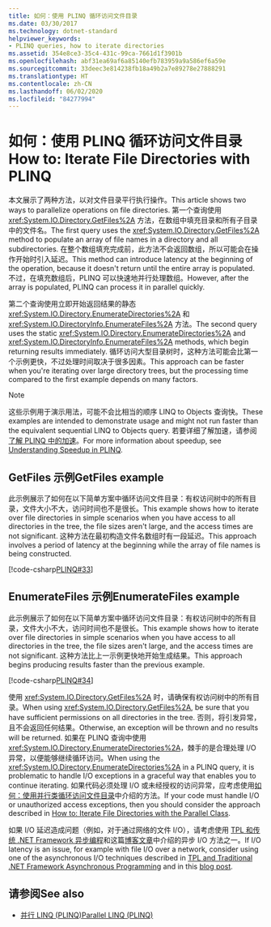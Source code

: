 ```yaml
---
title: 如何：使用 PLINQ 循环访问文件目录
ms.date: 03/30/2017
ms.technology: dotnet-standard
helpviewer_keywords:
- PLINQ queries, how to iterate directories
ms.assetid: 354e8ce3-35c4-431c-99ca-7661d1f3901b
ms.openlocfilehash: abf31ea69af6a85140efb783959a9a586ef6a59e
ms.sourcegitcommit: 33deec3e814238fb18a49b2a7e89278e27888291
ms.translationtype: HT
ms.contentlocale: zh-CN
ms.lasthandoff: 06/02/2020
ms.locfileid: "84277994"
---
```

# <a name="how-to-iterate-file-directories-with-plinq"></a><span data-ttu-id="d2e26-102">如何：使用 PLINQ 循环访问文件目录</span><span class="sxs-lookup"><span data-stu-id="d2e26-102">How to: Iterate File Directories with PLINQ</span></span>

<span data-ttu-id="d2e26-103">本文展示了两种方法，以对文件目录平行执行操作。</span><span class="sxs-lookup"><span data-stu-id="d2e26-103">This article shows two ways to parallelize operations on file directories.</span></span> <span data-ttu-id="d2e26-104">第一个查询使用 <xref:System.IO.Directory.GetFiles%2A> 方法，在数组中填充目录和所有子目录中的文件名。</span><span class="sxs-lookup"><span data-stu-id="d2e26-104">The first query uses the <xref:System.IO.Directory.GetFiles%2A> method to populate an array of file names in a directory and all subdirectories.</span></span> <span data-ttu-id="d2e26-105">在整个数组填充完成前，此方法不会返回数组，所以可能会在操作开始时引入延迟。</span><span class="sxs-lookup"><span data-stu-id="d2e26-105">This method can introduce latency at the beginning of the operation, because it doesn't return until the entire array is populated.</span></span> <span data-ttu-id="d2e26-106">不过，在填充数组后，PLINQ 可以快速地并行处理数组。</span><span class="sxs-lookup"><span data-stu-id="d2e26-106">However, after the array is populated, PLINQ can process it in parallel quickly.</span></span>  
  
<span data-ttu-id="d2e26-107">第二个查询使用立即开始返回结果的静态 <xref:System.IO.Directory.EnumerateDirectories%2A> 和 <xref:System.IO.DirectoryInfo.EnumerateFiles%2A> 方法。</span><span class="sxs-lookup"><span data-stu-id="d2e26-107">The second query uses the static <xref:System.IO.Directory.EnumerateDirectories%2A> and <xref:System.IO.DirectoryInfo.EnumerateFiles%2A> methods, which begin returning results immediately.</span></span> <span data-ttu-id="d2e26-108">循环访问大型目录树时，这种方法可能会比第一个示例更快，不过处理时间取决于很多因素。</span><span class="sxs-lookup"><span data-stu-id="d2e26-108">This approach can be faster when you're iterating over large directory trees, but the processing time compared to the first example depends on many factors.</span></span>  
  
> [!NOTE]
> <span data-ttu-id="d2e26-109">这些示例用于演示用法，可能不会比相当的顺序 LINQ to Objects 查询快。</span><span class="sxs-lookup"><span data-stu-id="d2e26-109">These examples are intended to demonstrate usage and might not run faster than the equivalent sequential LINQ to Objects query.</span></span> <span data-ttu-id="d2e26-110">若要详细了解加速，请参阅[了解 PLINQ 中的加速](understanding-speedup-in-plinq.md)。</span><span class="sxs-lookup"><span data-stu-id="d2e26-110">For more information about speedup, see [Understanding Speedup in PLINQ](understanding-speedup-in-plinq.md).</span></span>  
  
## <a name="getfiles-example"></a><span data-ttu-id="d2e26-111">GetFiles 示例</span><span class="sxs-lookup"><span data-stu-id="d2e26-111">GetFiles example</span></span>

 <span data-ttu-id="d2e26-112">此示例展示了如何在以下简单方案中循环访问文件目录：有权访问树中的所有目录，文件大小不大，访问时间也不是很长。</span><span class="sxs-lookup"><span data-stu-id="d2e26-112">This example shows how to iterate over file directories in simple scenarios when you have access to all directories in the tree, the file sizes aren't large, and the access times are not significant.</span></span> <span data-ttu-id="d2e26-113">这种方法在最初构造文件名数组时有一段延迟。</span><span class="sxs-lookup"><span data-stu-id="d2e26-113">This approach involves a period of latency at the beginning while the array of file names is being constructed.</span></span>  
  
 [!code-csharp[PLINQ#33](../../../samples/snippets/csharp/VS_Snippets_Misc/plinq/cs/plinqfileiteration.cs#33)]  
  
## <a name="enumeratefiles-example"></a><span data-ttu-id="d2e26-114">EnumerateFiles 示例</span><span class="sxs-lookup"><span data-stu-id="d2e26-114">EnumerateFiles example</span></span>

 <span data-ttu-id="d2e26-115">此示例展示了如何在以下简单方案中循环访问文件目录：有权访问树中的所有目录，文件大小不大，访问时间也不是很长。</span><span class="sxs-lookup"><span data-stu-id="d2e26-115">This example shows how to iterate over file directories in simple scenarios when you have access to all directories in the tree, the file sizes aren't large, and the access times are not significant.</span></span> <span data-ttu-id="d2e26-116">这种方法比上一示例更快地开始生成结果。</span><span class="sxs-lookup"><span data-stu-id="d2e26-116">This approach begins producing results faster than the previous example.</span></span>  
  
 [!code-csharp[PLINQ#34](../../../samples/snippets/csharp/VS_Snippets_Misc/plinq/cs/plinqfileiteration.cs#34)]  
  
 <span data-ttu-id="d2e26-117">使用 <xref:System.IO.Directory.GetFiles%2A> 时，请确保有权访问树中的所有目录。</span><span class="sxs-lookup"><span data-stu-id="d2e26-117">When using <xref:System.IO.Directory.GetFiles%2A>, be sure that you have sufficient permissions on all directories in the tree.</span></span> <span data-ttu-id="d2e26-118">否则，将引发异常，且不会返回任何结果。</span><span class="sxs-lookup"><span data-stu-id="d2e26-118">Otherwise, an exception will be thrown and no results will be returned.</span></span> <span data-ttu-id="d2e26-119">如果在 PLINQ 查询中使用 <xref:System.IO.Directory.EnumerateDirectories%2A>，棘手的是合理处理 I/O 异常，以便能够继续循环访问。</span><span class="sxs-lookup"><span data-stu-id="d2e26-119">When using the <xref:System.IO.Directory.EnumerateDirectories%2A> in a PLINQ query, it is problematic to handle I/O exceptions in a graceful way that enables you to continue iterating.</span></span> <span data-ttu-id="d2e26-120">如果代码必须处理 I/O 或未经授权的访问异常，应考虑使用[如何：使用并行类循环访问文件目录](how-to-iterate-file-directories-with-the-parallel-class.md)中介绍的方法。</span><span class="sxs-lookup"><span data-stu-id="d2e26-120">If your code must handle I/O or unauthorized access exceptions, then you should consider the approach described in [How to: Iterate File Directories with the Parallel Class](how-to-iterate-file-directories-with-the-parallel-class.md).</span></span>  
  
 <span data-ttu-id="d2e26-121">如果 I/O 延迟造成问题（例如，对于通过网络的文件 I/O），请考虑使用 [TPL 和传统 .NET Framework 异步编程](tpl-and-traditional-async-programming.md)和这篇[博客文章](https://devblogs.microsoft.com/pfxteam/parallel-extensions-and-io/)中介绍的异步 I/O 方法之一。</span><span class="sxs-lookup"><span data-stu-id="d2e26-121">If I/O latency is an issue, for example with file I/O over a network, consider using one of the asynchronous I/O techniques described in [TPL and Traditional .NET Framework Asynchronous Programming](tpl-and-traditional-async-programming.md) and in this [blog post](https://devblogs.microsoft.com/pfxteam/parallel-extensions-and-io/).</span></span>  
  
## <a name="see-also"></a><span data-ttu-id="d2e26-122">请参阅</span><span class="sxs-lookup"><span data-stu-id="d2e26-122">See also</span></span>

- [<span data-ttu-id="d2e26-123">并行 LINQ (PLINQ)</span><span class="sxs-lookup"><span data-stu-id="d2e26-123">Parallel LINQ (PLINQ)</span></span>](introduction-to-plinq.md)
